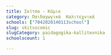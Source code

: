 ```yaml
---
title: Σκίτσο - Κόμικ
category: Παιδαγωγικά  Καλιτεχνικά
schools: ["7042020140113school"]
slug: skitsocomic
slugCategory: paidagogika-kallitexnika
schoolscount: 1

---
```




